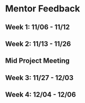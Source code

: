 # Mentor Feedback

## Week 1: 11/06 - 11/12

## Week 2: 11/13 - 11/26

## Mid Project Meeting

## Week 3: 11/27 - 12/03

## Week 4: 12/04 - 12/06
